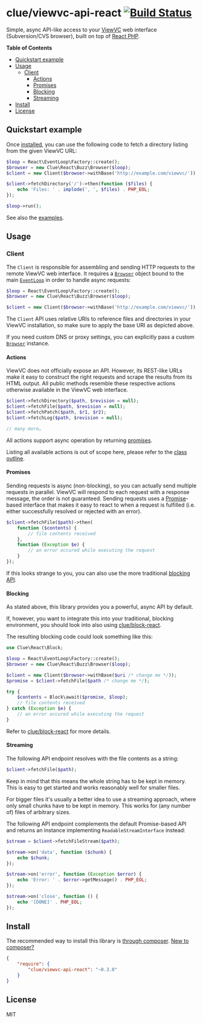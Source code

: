 # clue/viewvc-api-react [![Build Status](https://travis-ci.org/clue/php-viewvc-api-react.svg?branch=master)](https://travis-ci.org/clue/php-viewvc-api-react)

Simple, async API-like access to your [ViewVC](http://viewvc.org/) web interface (Subversion/CVS browser), built on top of [React PHP](http://reactphp.org/).

**Table of Contents**

* [Quickstart example](#quickstart-example)
* [Usage](#usage)
  * [Client](#client)
    * [Actions](#actions)
    * [Promises](#promises)
    * [Blocking](#blocking)
    * [Streaming](#streaming)
* [Install](#install)
* [License](#license)

## Quickstart example

Once [installed](#install), you can use the following code to fetch a directory
listing from the given ViewVC URL:

```php
$loop = React\EventLoop\Factory::create();
$browser = new Clue\React\Buzz\Browser($loop);
$client = new Client($browser->withBase('http://example.com/viewvc/'));

$client->fetchDirectory('/')->then(function ($files) {
    echo 'Files: ' . implode(', ', $files) . PHP_EOL;
});

$loop->run();
```

See also the [examples](examples).

## Usage

### Client

The `Client` is responsible for assembling and sending HTTP requests to the remote ViewVC web interface.
It requires a [`Browser`](https://github.com/clue/php-buzz-react#browser) object
bound to the main [`EventLoop`](https://github.com/reactphp/event-loop#usage)
in order to handle async requests:

```php
$loop = React\EventLoop\Factory::create();
$browser = new Clue\React\Buzz\Browser($loop);

$client = new Client($browser->withBase('http://example.com/viewvc/'));
```

The `Client` API uses relative URIs to reference files and directories in your
ViewVC installation, so make sure to apply the base URI as depicted above.

If you need custom DNS or proxy settings, you can explicitly pass a
custom [`Browser`](https://github.com/clue/php-buzz-react#browser) instance.

#### Actions

ViewVC does not officially expose an API. However, its REST-like URLs make it
easy to construct the right requests and scrape the results from its HTML
output.
All public methods resemble these respective actions otherwise available in the
ViewVC web interface.

```php
$client->fetchDirectory($path, $revision = null);
$client->fetchFile($path, $revision = null);
$client->fetchPatch($path, $r1, $r2);
$client->fetchLog($path, $revision = null);

// many more…
```

All actions support async operation by returning [promises](#promises).

Listing all available actions is out of scope here, please refer to the [class outline](src/Client.php).

#### Promises

Sending requests is async (non-blocking), so you can actually send multiple requests in parallel.
ViewVC will respond to each request with a response message, the order is not guaranteed.
Sending requests uses a [Promise](https://github.com/reactphp/promise)-based interface that makes it easy to react to when a request is fulfilled (i.e. either successfully resolved or rejected with an error).

```php
$client->fetchFile($path)->then(
    function ($contents) {
        // file contents received
    },
    function (Exception $e) {
        // an error occured while executing the request
    }
});
```

If this looks strange to you, you can also use the more traditional [blocking API](#blocking).

#### Blocking

As stated above, this library provides you a powerful, async API by default.

If, however, you want to integrate this into your traditional, blocking environment,
you should look into also using [clue/block-react](https://github.com/clue/php-block-react).

The resulting blocking code could look something like this:

```php
use Clue\React\Block;

$loop = React\EventLoop\Factory::create();
$browser = new Clue\React\Buzz\Browser($loop);

$client = new Client($browser->withBase($uri /* change me */));
$promise = $client->fetchFile($path /* change me */);

try {
    $contents = Block\await($promise, $loop);
    // file contents received
} catch (Exception $e) {
    // an error occured while executing the request
}
```

Refer to [clue/block-react](https://github.com/clue/php-block-react#readme) for more details.

#### Streaming

The following API endpoint resolves with the file contents as a string:

```php
$client->fetchFile($path);
````

Keep in mind that this means the whole string has to be kept in memory.
This is easy to get started and works reasonably well for smaller files.

For bigger files it's usually a better idea to use a streaming approach,
where only small chunks have to be kept in memory.
This works for (any number of) files of arbitrary sizes.

The following API endpoint complements the default Promise-based API and returns
an instance implementing `ReadableStreamInterface` instead:

```php
$stream = $client->fetchFileStream($path);

$stream->on('data', function ($chunk) {
    echo $chunk;
});

$stream->on('error', function (Exception $error) {
    echo 'Error: ' . $error->getMessage() . PHP_EOL;
});

$stream->on('close', function () {
    echo '[DONE]' . PHP_EOL;
});
```

## Install

The recommended way to install this library is [through composer](http://getcomposer.org). [New to composer?](http://getcomposer.org/doc/00-intro.md)

```JSON
{
    "require": {
        "clue/viewvc-api-react": "~0.3.0"
    }
}
```

## License

MIT
